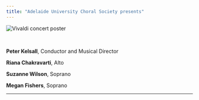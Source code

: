 ```yaml
---
title: "Adelaide University Choral Society presents"
---
```

![Vivaldi concert poster](https://scontent-syd2-1.xx.fbcdn.net/v/t39.30808-6/281342538_7325431467497918_1653227343418452337_n.jpg?_nc_cat=108&ccb=1-7&_nc_sid=340051&_nc_ohc=B793txakmbkAX-Yu2vr&_nc_ht=scontent-syd2-1.xx&oh=00_AT9VcJ87oJzyeAmog34nkH8gnmwtmrG5frYBbHX4w9lhfw&oe=629C4B2F)


&nbsp;

**Peter Kelsall**, Conductor and Musical Director

**Riana Chakravarti**, Alto

**Suzanne Wilson**, Soprano

**Megan Fishers**, Soprano

---
&nbsp;
